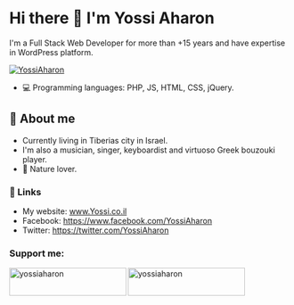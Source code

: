 # Hi there 👋 I'm Yossi Aharon

I'm a Full Stack Web Developer for more than +15 years and have expertise in WordPress platform.

<p align="left"> <a href="https://twitter.com/YossiAharon" target="blank"><img src="https://img.shields.io/twitter/follow/YossiAharon?logo=twitter&style=for-the-badge" alt="YossiAharon" /></a> </p>

- :computer: Programming languages: PHP, JS, HTML, CSS, jQuery.

## :man: About me

- Currently living in Tiberias city in Israel.
- I'm also a musician, singer, keyboardist and virtuoso Greek bouzouki player. 
- 🌱 Nature lover.

### :link: Links
- My website: www.Yossi.co.il
- Facebook: https://www.facebook.com/YossiAharon
- Twitter: https://twitter.com/YossiAharon

<h3 align="left">Support me:</h3>
<p><a href="https://www.buymeacoffee.com/yossiaharon"> <img align="left" src="https://cdn.buymeacoffee.com/buttons/v2/default-yellow.png" height="50" width="210" alt="yossiaharon" /></a><a href="https://ko-fi.com/yossiaharon"> <img align="left" src="https://cdn.ko-fi.com/cdn/kofi3.png?v=3" height="50" width="210" alt="yossiaharon" /></a></p><br><br>


